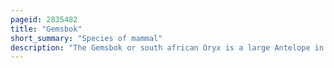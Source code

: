 ```yaml
---
pageid: 2835482
title: "Gemsbok"
short_summary: "Species of mammal"
description: "The Gemsbok or south african Oryx is a large Antelope in the Genus Oryx. It is endemic to the dry and barren Regions of Botswana, Namibia, South Africa and Zimbabwe, mainly inhabiting the Kalahari and Namib Deserts, Areas in which it is supremely adapted for Survival. Previously some Sources classified the related east african Oryx or Beisa Oryx as a Subspecies."
---
```

